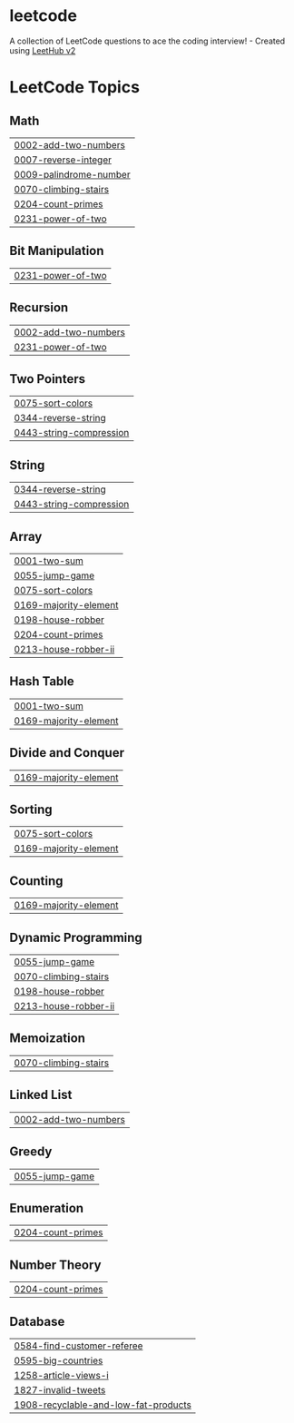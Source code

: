 # leetcode
A collection of LeetCode questions to ace the coding interview! - Created using [LeetHub v2](https://github.com/arunbhardwaj/LeetHub-2.0)

<!---LeetCode Topics Start-->
# LeetCode Topics
## Math
|  |
| ------- |
| [0002-add-two-numbers](https://github.com/vishwashankar1304/leetcode/tree/master/0002-add-two-numbers) |
| [0007-reverse-integer](https://github.com/vishwashankar1304/leetcode/tree/master/0007-reverse-integer) |
| [0009-palindrome-number](https://github.com/vishwashankar1304/leetcode/tree/master/0009-palindrome-number) |
| [0070-climbing-stairs](https://github.com/vishwashankar1304/leetcode/tree/master/0070-climbing-stairs) |
| [0204-count-primes](https://github.com/vishwashankar1304/leetcode/tree/master/0204-count-primes) |
| [0231-power-of-two](https://github.com/vishwashankar1304/leetcode/tree/master/0231-power-of-two) |
## Bit Manipulation
|  |
| ------- |
| [0231-power-of-two](https://github.com/vishwashankar1304/leetcode/tree/master/0231-power-of-two) |
## Recursion
|  |
| ------- |
| [0002-add-two-numbers](https://github.com/vishwashankar1304/leetcode/tree/master/0002-add-two-numbers) |
| [0231-power-of-two](https://github.com/vishwashankar1304/leetcode/tree/master/0231-power-of-two) |
## Two Pointers
|  |
| ------- |
| [0075-sort-colors](https://github.com/vishwashankar1304/leetcode/tree/master/0075-sort-colors) |
| [0344-reverse-string](https://github.com/vishwashankar1304/leetcode/tree/master/0344-reverse-string) |
| [0443-string-compression](https://github.com/vishwashankar1304/leetcode/tree/master/0443-string-compression) |
## String
|  |
| ------- |
| [0344-reverse-string](https://github.com/vishwashankar1304/leetcode/tree/master/0344-reverse-string) |
| [0443-string-compression](https://github.com/vishwashankar1304/leetcode/tree/master/0443-string-compression) |
## Array
|  |
| ------- |
| [0001-two-sum](https://github.com/vishwashankar1304/leetcode/tree/master/0001-two-sum) |
| [0055-jump-game](https://github.com/vishwashankar1304/leetcode/tree/master/0055-jump-game) |
| [0075-sort-colors](https://github.com/vishwashankar1304/leetcode/tree/master/0075-sort-colors) |
| [0169-majority-element](https://github.com/vishwashankar1304/leetcode/tree/master/0169-majority-element) |
| [0198-house-robber](https://github.com/vishwashankar1304/leetcode/tree/master/0198-house-robber) |
| [0204-count-primes](https://github.com/vishwashankar1304/leetcode/tree/master/0204-count-primes) |
| [0213-house-robber-ii](https://github.com/vishwashankar1304/leetcode/tree/master/0213-house-robber-ii) |
## Hash Table
|  |
| ------- |
| [0001-two-sum](https://github.com/vishwashankar1304/leetcode/tree/master/0001-two-sum) |
| [0169-majority-element](https://github.com/vishwashankar1304/leetcode/tree/master/0169-majority-element) |
## Divide and Conquer
|  |
| ------- |
| [0169-majority-element](https://github.com/vishwashankar1304/leetcode/tree/master/0169-majority-element) |
## Sorting
|  |
| ------- |
| [0075-sort-colors](https://github.com/vishwashankar1304/leetcode/tree/master/0075-sort-colors) |
| [0169-majority-element](https://github.com/vishwashankar1304/leetcode/tree/master/0169-majority-element) |
## Counting
|  |
| ------- |
| [0169-majority-element](https://github.com/vishwashankar1304/leetcode/tree/master/0169-majority-element) |
## Dynamic Programming
|  |
| ------- |
| [0055-jump-game](https://github.com/vishwashankar1304/leetcode/tree/master/0055-jump-game) |
| [0070-climbing-stairs](https://github.com/vishwashankar1304/leetcode/tree/master/0070-climbing-stairs) |
| [0198-house-robber](https://github.com/vishwashankar1304/leetcode/tree/master/0198-house-robber) |
| [0213-house-robber-ii](https://github.com/vishwashankar1304/leetcode/tree/master/0213-house-robber-ii) |
## Memoization
|  |
| ------- |
| [0070-climbing-stairs](https://github.com/vishwashankar1304/leetcode/tree/master/0070-climbing-stairs) |
## Linked List
|  |
| ------- |
| [0002-add-two-numbers](https://github.com/vishwashankar1304/leetcode/tree/master/0002-add-two-numbers) |
## Greedy
|  |
| ------- |
| [0055-jump-game](https://github.com/vishwashankar1304/leetcode/tree/master/0055-jump-game) |
## Enumeration
|  |
| ------- |
| [0204-count-primes](https://github.com/vishwashankar1304/leetcode/tree/master/0204-count-primes) |
## Number Theory
|  |
| ------- |
| [0204-count-primes](https://github.com/vishwashankar1304/leetcode/tree/master/0204-count-primes) |
## Database
|  |
| ------- |
| [0584-find-customer-referee](https://github.com/vishwashankar1304/leetcode/tree/master/0584-find-customer-referee) |
| [0595-big-countries](https://github.com/vishwashankar1304/leetcode/tree/master/0595-big-countries) |
| [1258-article-views-i](https://github.com/vishwashankar1304/leetcode/tree/master/1258-article-views-i) |
| [1827-invalid-tweets](https://github.com/vishwashankar1304/leetcode/tree/master/1827-invalid-tweets) |
| [1908-recyclable-and-low-fat-products](https://github.com/vishwashankar1304/leetcode/tree/master/1908-recyclable-and-low-fat-products) |
<!---LeetCode Topics End-->